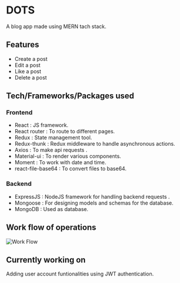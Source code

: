<h1>DOTS</h1>
A blog app made using MERN tach stack.

<h2> Features </h2>

- Create a post
- Edit a post
- Like a post
- Delete a post

<h2>Tech/Frameworks/Packages used </h2>

<h3> Frontend </h3>

- React : JS framework.
- React router : To route to different pages.
- Redux : State management tool.
- Redux-thunk : Redux middleware to handle asynchronous actions. 
- Axios : To make api requests .
- Material-ui : To render various components.
- Moment : To work with date and time.
- react-file-base64 : To convert files to base64.

<h3>Backend</h3>

- ExpressJS : NodeJS framework for handling backend requests .
- Mongoose : For designing models and schemas for the database.
- MongoDB : Used as database.

<h2> Work flow of operations </h2>

![Work Flow](https://user-images.githubusercontent.com/77494560/132367450-86cd5772-dca4-4ec5-b142-fba4c2b10a56.png)

<h2>Currently working on</h2>
Adding user account funtionalities using JWT authentication.


